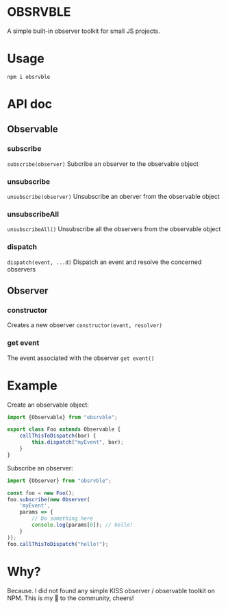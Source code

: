 # OBSRVBLE
A simple built-in observer toolkit for small JS projects.

# Usage

`npm i obsrvble`

# API doc

## Observable

### subscribe
`subscribe(observer)`
Subcribe an observer to the observable object

### unsubscribe
`unsubscribe(observer)`
Unsubscribe an oberver from the observable object

### unsubscribeAll
`unsubscribeAll()`
Unsubscribe all the observers from the observable object

### dispatch
`dispatch(event, ...d)`
Dispatch an event and resolve the concerned observers

## Observer

### constructor
Creates a new observer
`constructor(event, resolver)`

### get event
The event associated with the observer
`get event()`

# Example

Create an observable object:
```js
import {Observable} from "obsrvble";

export class Foo extends Observable {
    callThisToDispatch(bar) {
        this.dispatch("myEvent", bar);
    }
}
```

Subscribe an observer:
```js
import {Observer} from "obsrvble";

const foo = new Foo();
foo.subscribe(new Observer(
    'myEvent',
    params => {
        // Do something here
        console.log(params[0]); // hello!
    }
));
foo.callThisToDispatch("hello!");
```

# Why?
Because. I did not found any simple KISS observer / observable toolkit on NPM. This is my 🎁 to the community, cheers!